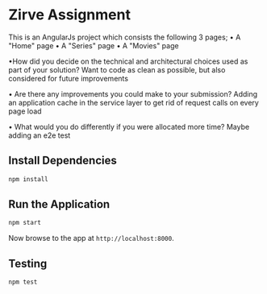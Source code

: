 # Zirve Assignment

This is an AngularJs project which consists the following 3 pages;
• A "Home" page
• A "Series" page
• A "Movies" page

•How did you decide on the technical and architectural choices used as part of your solution?
Want to code as clean as possible, but also considered for future improvements

• Are there any improvements you could make to your submission?
Adding an application cache in the service layer to get rid of request calls on every page load

• What would you do differently if you were allocated more time?
Maybe adding an e2e test


## Install Dependencies

```bash
npm install
```

## Run the Application

```bash
npm start
```

Now browse to the app at `http://localhost:8000`.


## Testing

```bash
npm test
```
